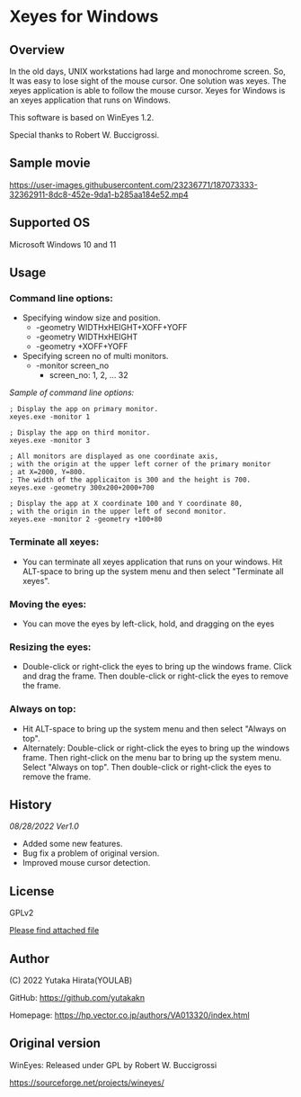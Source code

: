 # Xeyes for Windows

## Overview

In the old days, UNIX workstations had large and monochrome screen.
So, It was easy to lose sight of the mouse cursor. 
One solution was xeyes. The xeyes application is able to follow 
the mouse cursor.
Xeyes for Windows is an xeyes application that runs on Windows.

This software is based on WinEyes 1.2.

Special thanks to Robert W. Buccigrossi.

## Sample movie

https://user-images.githubusercontent.com/23236771/187073333-32362911-8dc8-452e-9da1-b285aa184e52.mp4


## Supported OS

Microsoft Windows 10 and 11

## Usage

### Command line options:
- Specifying window size and position.
  - -geometry WIDTHxHEIGHT+XOFF+YOFF
  - -geometry WIDTHxHEIGHT
  - -geometry +XOFF+YOFF
- Specifying screen no of multi monitors.
  - -monitor screen_no
    - screen_no: 1, 2, ... 32

*Sample of command line options:*
```
; Display the app on primary monitor.
xeyes.exe -monitor 1

; Display the app on third monitor.
xeyes.exe -monitor 3

; All monitors are displayed as one coordinate axis, 
; with the origin at the upper left corner of the primary monitor
; at X=2000, Y=800. 
; The width of the applicaiton is 300 and the height is 700.
xeyes.exe -geometry 300x200+2000+700

; Display the app at X coordinate 100 and Y coordinate 80, 
; with the origin in the upper left of second monitor.
xeyes.exe -monitor 2 -geometry +100+80
```

### Terminate all xeyes:
  - You can terminate all xeyes application that runs on your windows.
    Hit ALT-space to bring up the system menu and then select "Terminate all xeyes".

### Moving the eyes:
  - You can move the eyes by left-click, hold, and dragging on the eyes

### Resizing the eyes:
  - Double-click or right-click the eyes to bring up the windows frame.
    Click and drag the frame.  Then double-click or right-click the eyes 
    to remove the frame.

### Always on top:
  - Hit ALT-space to bring up the system menu and then select "Always
    on top".
  - Alternately: Double-click or right-click the eyes to bring up the
    windows frame.  Then right-click on the menu bar to bring up the system
    menu.  Select "Always on top".  Then double-click or right-click the
    eyes to remove the frame.


## History

*08/28/2022 Ver1.0*
- Added some new features.
- Bug fix a problem of original version.
- Improved mouse cursor detection.


## License

GPLv2

[Please find attached file](LICENSE)

## Author

(C) 2022 Yutaka Hirata(YOULAB)

GitHub: https://github.com/yutakakn

Homepage: https://hp.vector.co.jp/authors/VA013320/index.html

## Original version

WinEyes:  Released under GPL by Robert W. Buccigrossi

https://sourceforge.net/projects/wineyes/
